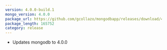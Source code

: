 ```yaml
---
version: 4.0.0-build.1
mongo_version: 4.0.0
package_url: https://github.com/gcollazo/mongodbapp/releases/download/4.0.0-build.1/MongoDB.zip
package_length: 165752
category: release
---
```


- Updates mongodb to 4.0.0

